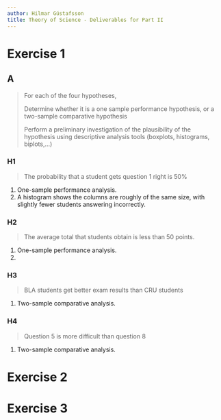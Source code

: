 ```yaml
---
author: Hilmar Gústafsson
title: Theory of Science - Deliverables for Part II
---
```


# Exercise 1

## A
> For each of the four hypotheses,
>
> Determine whether it is a one sample performance hypothesis, or a two-sample comparative hypothesis
>
> Perform a preliminary investigation of the plausibility of the hypothesis using descriptive analysis tools (boxplots, histograms, biplots,...)

### H1
> The probability that a student gets question 1 right is 50%

1. One-sample performance analysis.
2. A histogram shows the columns are roughly of the same size, with slightly fewer students answering incorrectly.

### H2
> The average total that students obtain is less than 50 points.

1. One-sample performance analysis.
2. 
### H3
> BLA students get better exam results than CRU students

1. Two-sample comparative analysis.

### H4
> Question 5 is more difficult than question 8

1. Two-sample comparative analysis.

# Exercise 2

# Exercise 3